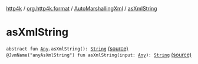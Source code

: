 [http4k](../../index.md) / [org.http4k.format](../index.md) / [AutoMarshallingXml](index.md) / [asXmlString](./as-xml-string.md)

# asXmlString

`abstract fun `[`Any`](https://kotlinlang.org/api/latest/jvm/stdlib/kotlin/-any/index.html)`.asXmlString(): `[`String`](https://kotlinlang.org/api/latest/jvm/stdlib/kotlin/-string/index.html) [(source)](https://github.com/http4k/http4k/blob/master/http4k-core/src/main/kotlin/org/http4k/format/AutoMarshallingXml.kt#L28)
`@JvmName("anyAsXmlString") fun asXmlString(input: `[`Any`](https://kotlinlang.org/api/latest/jvm/stdlib/kotlin/-any/index.html)`): `[`String`](https://kotlinlang.org/api/latest/jvm/stdlib/kotlin/-string/index.html) [(source)](https://github.com/http4k/http4k/blob/master/http4k-core/src/main/kotlin/org/http4k/format/AutoMarshallingXml.kt#L31)